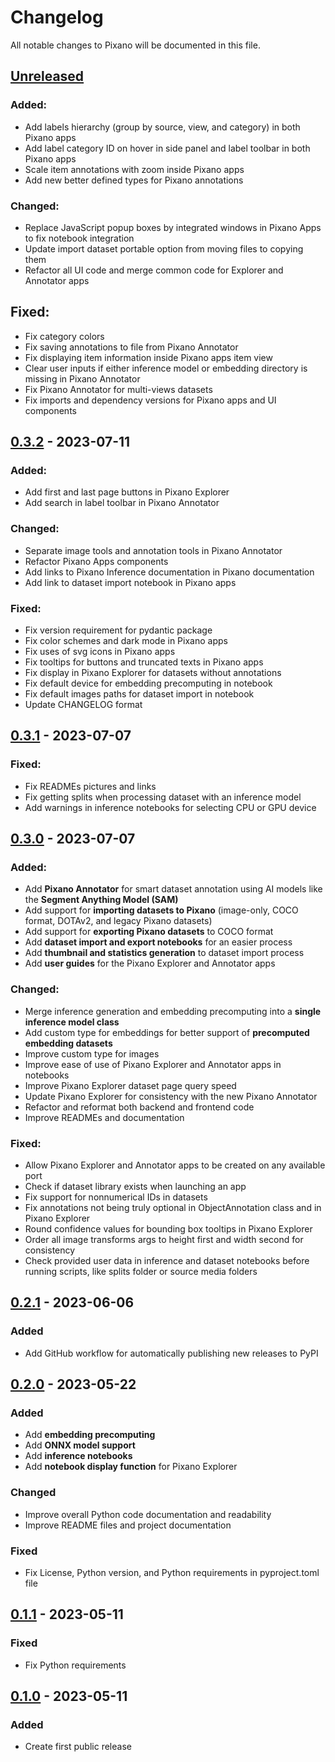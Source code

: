 # Changelog

All notable changes to Pixano will be documented in this file.



## [Unreleased]

### Added:
- Add labels hierarchy (group by source, view, and category) in both Pixano apps
- Add label category ID on hover in side panel and label toolbar in both Pixano apps
- Scale item annotations with zoom inside Pixano apps
- Add new better defined types for Pixano annotations

### Changed:
- Replace JavaScript popup boxes by integrated windows in Pixano Apps to fix notebook integration
- Update import dataset portable option from moving files to copying them 
- Refactor all UI code and merge common code for Explorer and Annotator apps

## Fixed:
- Fix category colors
- Fix saving annotations to file from Pixano Annotator
- Fix displaying item information inside Pixano apps item view
- Clear user inputs if either inference model or embedding directory is missing in Pixano Annotator 
- Fix Pixano Annotator for multi-views datasets
- Fix imports and dependency versions for Pixano apps and UI components


## [0.3.2] - 2023-07-11

### Added:
- Add first and last page buttons in Pixano Explorer
- Add search in label toolbar in Pixano Annotator

### Changed:
- Separate image tools and annotation tools in Pixano Annotator
- Refactor Pixano Apps components
- Add links to Pixano Inference documentation in Pixano documentation
- Add link to dataset import notebook in Pixano apps

### Fixed:
- Fix version requirement for pydantic package
- Fix color schemes and dark mode in Pixano apps
- Fix uses of svg icons in Pixano apps
- Fix tooltips for buttons and truncated texts in Pixano apps
- Fix display in Pixano Explorer for datasets without annotations
- Fix default device for embedding precomputing in notebook
- Fix default images paths for dataset import in notebook
- Update CHANGELOG format



## [0.3.1] - 2023-07-07

### Fixed:
- Fix READMEs pictures and links
- Fix getting splits when processing dataset with an inference model
- Add warnings in inference notebooks for selecting CPU or GPU device



## [0.3.0] - 2023-07-07

### Added:
- Add **Pixano Annotator** for smart dataset annotation using AI models like the **Segment Anything Model (SAM)**
- Add support for **importing datasets to Pixano** (image-only, COCO format, DOTAv2, and legacy Pixano datasets)
- Add support for **exporting Pixano datasets** to COCO format 
- Add **dataset import and export notebooks** for an easier process 
- Add **thumbnail and statistics generation** to dataset import process
- Add **user guides** for the Pixano Explorer and Annotator apps

### Changed:
- Merge inference generation and embedding precomputing into a **single inference model class**
- Add custom type for embeddings for better support of **precomputed embedding datasets**
- Improve custom type for images
- Improve ease of use of Pixano Explorer and Annotator apps in notebooks
- Improve Pixano Explorer dataset page query speed
- Update Pixano Explorer for consistency with the new Pixano Annotator
- Refactor and reformat both backend and frontend code
- Improve READMEs and documentation

### Fixed:
- Allow Pixano Explorer and Annotator apps to be created on any available port
- Check if dataset library exists when launching an app
- Fix support for nonnumerical IDs in datasets
- Fix annotations not being truly optional in ObjectAnnotation class and in Pixano Explorer
- Round confidence values for bounding box tooltips in Pixano Explorer
- Order all image transforms args to height first and width second for consistency
- Check provided user data in inference and dataset notebooks before running scripts, like splits folder or source media folders



## [0.2.1] - 2023-06-06

### Added
- Add GitHub workflow for automatically publishing new releases to PyPI



## [0.2.0] - 2023-05-22

### Added
- Add **embedding precomputing**
- Add **ONNX model support**
- Add **inference notebooks**
- Add **notebook display function** for Pixano Explorer

### Changed
- Improve overall Python code documentation and readability
- Improve README files and project documentation

### Fixed
- Fix License, Python version, and Python requirements in pyproject.toml file



## [0.1.1] - 2023-05-11

### Fixed
- Fix Python requirements



## [0.1.0] - 2023-05-11

### Added
- Create first public release



[Unreleased]: https://github.com/pixano/pixano/compare/v0.3.1...HEAD
[0.3.2]: https://github.com/pixano/pixano/compare/v0.3.1...v0.3.2
[0.3.1]: https://github.com/pixano/pixano/compare/v0.3.0...v0.3.1
[0.3.0]: https://github.com/pixano/pixano/compare/v0.2.1...v0.3.0
[0.2.1]: https://github.com/pixano/pixano/compare/v0.2.0...v0.2.1
[0.2.0]: https://github.com/pixano/pixano/compare/v0.1.1...v0.2.0
[0.1.1]: https://github.com/pixano/pixano/compare/v0.1.0...v0.1.1
[0.1.0]: https://github.com/pixano/pixano/releases/tag/v0.1.0

